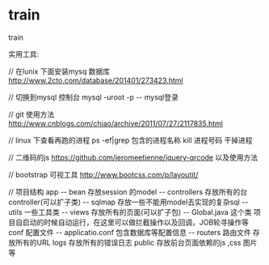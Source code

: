 train
=====

train


实用工具:

// 在lunix 下面安装mysq 数据库
http://www.2cto.com/database/201401/273423.html

// 切换到mysql 控制台
mysql -uroot -p  -- mysql登录

// git 使用方法
http://www.cnblogs.com/chiao/archive/2011/07/27/2117835.html

// linux 下查看再跑的进程 
ps -ef|grep 包含的进程名称
kill 进程号码 干掉进程

// 二维码的js
https://github.com/jeromeetienne/jquery-qrcode 以及使用方法

// bootstrap 可视工具
http://www.bootcss.com/p/layoutit/

// 项目结构
app 
  -- bean    存放session 的model 
  -- controllers  存放所有的台controller(可以扩子类)
  -- sqlmap  存放一些不能用model去实现的复杂sql
  -- utils  一些工具类
  -- views  存放所有的页面(可以扩子包)
  -- Global.java 这个类 项目自启动的时候自动运行，在这里可以做拦截操作以及回调，JOB轮寻操作等
conf   配置文件
  -- applicatio.conf  包含数据库等配置信息
  -- routers 路由文件 存放所有的URL
logs 
   存放所有的错误日志
public 
    存放前台页面依赖的js ,css 图片等

